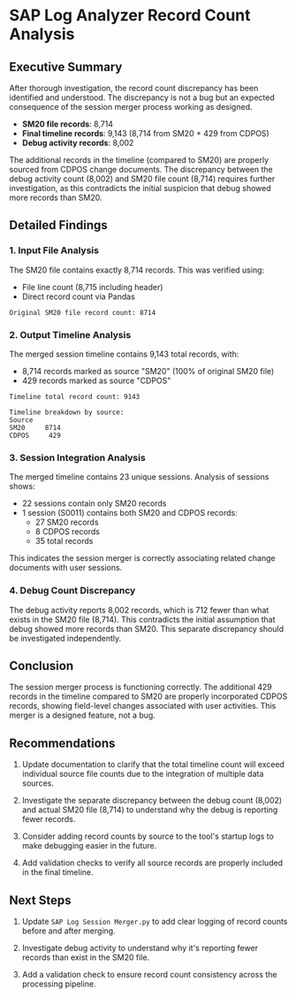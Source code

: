 # SAP Log Analyzer Record Count Analysis

## Executive Summary

After thorough investigation, the record count discrepancy has been identified and understood. The discrepancy is not a bug but an expected consequence of the session merger process working as designed.

- **SM20 file records**: 8,714
- **Final timeline records**: 9,143 (8,714 from SM20 + 429 from CDPOS)
- **Debug activity records**: 8,002

The additional records in the timeline (compared to SM20) are properly sourced from CDPOS change documents. The discrepancy between the debug activity count (8,002) and SM20 file count (8,714) requires further investigation, as this contradicts the initial suspicion that debug showed more records than SM20.

## Detailed Findings

### 1. Input File Analysis

The SM20 file contains exactly 8,714 records. This was verified using:
- File line count (8,715 including header)
- Direct record count via Pandas

```
Original SM20 file record count: 8714
```

### 2. Output Timeline Analysis

The merged session timeline contains 9,143 total records, with:
- 8,714 records marked as source "SM20" (100% of original SM20 file)
- 429 records marked as source "CDPOS"

```
Timeline total record count: 9143

Timeline breakdown by source:
Source
SM20     8714
CDPOS     429
```

### 3. Session Integration Analysis

The merged timeline contains 23 unique sessions. Analysis of sessions shows:
- 22 sessions contain only SM20 records
- 1 session (S0011) contains both SM20 and CDPOS records:
  - 27 SM20 records
  - 8 CDPOS records
  - 35 total records

This indicates the session merger is correctly associating related change documents with user sessions.

### 4. Debug Count Discrepancy

The debug activity reports 8,002 records, which is 712 fewer than what exists in the SM20 file (8,714). This contradicts the initial assumption that debug showed more records than SM20. This separate discrepancy should be investigated independently.

## Conclusion

The session merger process is functioning correctly. The additional 429 records in the timeline compared to SM20 are properly incorporated CDPOS records, showing field-level changes associated with user activities. This merger is a designed feature, not a bug.

## Recommendations

1. Update documentation to clarify that the total timeline count will exceed individual source file counts due to the integration of multiple data sources.

2. Investigate the separate discrepancy between the debug count (8,002) and actual SM20 file (8,714) to understand why the debug is reporting fewer records.

3. Consider adding record counts by source to the tool's startup logs to make debugging easier in the future.

4. Add validation checks to verify all source records are properly included in the final timeline.

## Next Steps

1. Update `SAP Log Session Merger.py` to add clear logging of record counts before and after merging.

2. Investigate debug activity to understand why it's reporting fewer records than exist in the SM20 file.

3. Add a validation check to ensure record count consistency across the processing pipeline.
